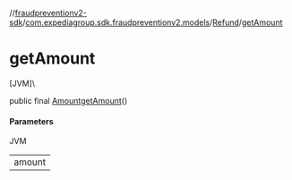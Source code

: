 //[fraudpreventionv2-sdk](../../../index.md)/[com.expediagroup.sdk.fraudpreventionv2.models](../index.md)/[Refund](index.md)/[getAmount](get-amount.md)

# getAmount

[JVM]\

public final [Amount](../-amount/index.md)[getAmount](get-amount.md)()

#### Parameters

JVM

| |
|---|
| amount |
